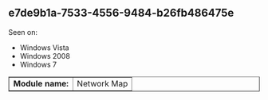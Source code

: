 ## e7de9b1a-7533-4556-9484-b26fb486475e

Seen on:
* Windows Vista
* Windows 2008
* Windows 7

<table border="1" class="docutils">
  <tbody>
    <tr>
      <td><b>Module name:</b></td>
      <td>Network Map</td>
    </tr>
  </tbody>
</table>

